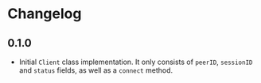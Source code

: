 # Changelog

## 0.1.0

- Initial `Client` class implementation. It only consists of `peerID`, `sessionID` and `status` fields, as well as a `connect` method.
